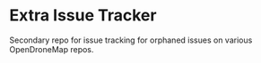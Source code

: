 # Extra Issue Tracker

Secondary repo for issue tracking for orphaned issues on various OpenDroneMap repos.
